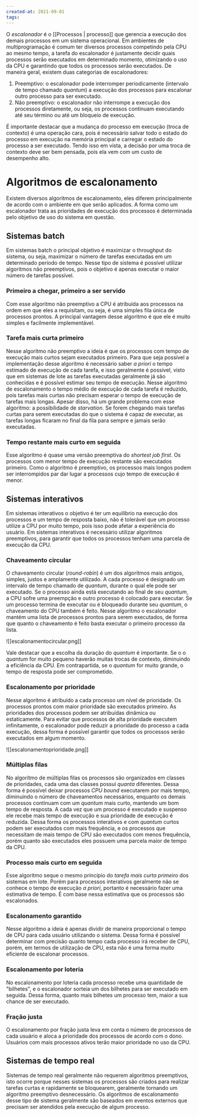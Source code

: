 ```yaml
---
created-at: 2021-09-01
tags:
---
```

O *escalonador* é o [[Processos | processo]] que gerencia a execução dos demais processos em um sistema operacional. Em ambientes de multiprogramação é comum ter diversos processos competindo pela CPU ao mesmo tempo, a tarefa do escalonador é justamente decidir quais processos serão executados em determinado momento, otimizando o uso da CPU e garantindo que todos os processos serão executados.
De maneira geral, existem duas categorias de escalonadores:

1. Preemptivo: o escalonador pode interromper periodicamente (intervalo de tempo chamado *quantum*) a execução dos processos para escalonar outro processo para ser executado.
2. Não preemptivo: o escalonador não interrompe a execução dos processos diretamente, ou seja, os processos continuam executando até seu término ou até um bloqueio de execução.

É importante destacar que a mudança do processo em execução (troca de contexto) é uma operação cara, pois é necessário salvar todo o estado do processo em execução na memória principal e carregar o estado do processo a ser executado. Tendo isso em vista, a decisão por uma troca de contexto deve ser bem pensada, pois ela vem com um custo de desempenho alto.

# Algoritmos de escalonamento
Existem diversos algoritmos de escalonamento, eles diferem principalmente de acordo com o ambiente em que serão aplicados. A forma como um escalonador trata as prioridades de execução dos processos é determinada pelo objetivo de uso do sistema em questão.

## Sistemas batch
Em sistemas batch o principal objetivo é maximizar o throughput do sistema, ou seja, maximizar o número de tarefas executadas em um determinado período de tempo. Nesse tipo de sistema é possível utilizar algoritmos não preemptivos, pois o objetivo é apenas executar o maior número de tarefas possível.

### Primeiro a chegar, primeiro a ser servido
Com esse algoritmo não preemptivo a CPU é atribuída aos processos na ordem em que eles a requisitam, ou seja, é uma simples fila única de processos prontos. A principal vantagem desse algoritmo é que ele é muito simples e facilmente implementável.

### Tarefa mais curta primeiro
Nesse algoritmo não preemptivo a ideia é que os processos com tempo de execução mais curtos sejam executados primeiro. Para que seja possível a implementação desse algoritmo é necessário saber *a priori* o tempo estimado de execução de cada tarefa, e isso geralmente é possível, visto que em sistemas de lote as tarefas executadas geralmente já são conhecidas e é possível estimar seu tempo de execução.
Nesse algoritmo de escalonamento o tempo médio de execução de cada tarefa é reduzido, pois tarefas mais curtas não precisam esperar o tempo de execução de tarefas mais longas. Apesar disso, há um grande problema com esse algoritmo: a possibilidade de *starvation*. Se forem chegando mais tarefas curtas para serem executadas do que o sistema é capaz de executar, as tarefas longas ficaram no final da fila para sempre e jamais serão executadas.

### Tempo restante mais curto em seguida
Esse algoritmo é quase uma versão preemptiva do *shortest job first*. Os processos com menor tempo de execução restante são executados primeiro. Como o algoritmo é preemptivo, os processos mais longos podem ser interrompidos par dar lugar a processos cujo tempo de execução é menor.

## Sistemas interativos
Em sistemas interativos o objetivo é ter um equilíbrio na execução dos processos e um tempo de resposta baixo, não é tolerável que um processo utilize a CPU por muito tempo, pois isso pode afetar a experiência do usuário. Em sistemas interativos é necessário utilizar algoritmos preemptivos, para garantir que todos os processos tenham uma parcela de execução da CPU.

### Chaveamento circular
O chaveamento circular (*round-robin*) é um dos algoritmos mais antigos, simples, justos e amplamente utilizado. A cada processo é designado um intervalo de tempo chamado de *quantum*, durante o qual ele pode ser executado. Se o processo ainda está executando ao final de seu *quantum*, a CPU sofre uma preempção e outro processo é colocado para executar. Se um processo termina de executar ou é bloqueado durante seu *quantum*, o chaveamento do CPU também é feito. Nesse algoritmo o escalonador mantém uma lista de processos prontos para serem executados, de forma que quanto o chaveamento é feito basta executar o primeiro processo da lista.

![[escalonamentocircular.png]]

Vale destacar que a escolha da duração do *quantum* é importante. Se o o *quantum* for muito pequeno haverão muitas trocas de contexto, diminuindo a eficiência da CPU. Em contrapartida, se o *quantum* for muito grande, o tempo de resposta pode ser comprometido.

### Escalonamento por prioridade
Nesse algoritmo é atribuído a cada processo um nível de prioridade. Os processos prontos com maior prioridade são executados primeiro.
As prioridades dos processos podem ser atribuídas dinâmica ou estaticamente. Para evitar que processos de alta prioridade executem infinitamente, o escalonador pode reduzir a prioridade do processo a cada execução, dessa forma é possível garantir que todos os processos serão executados em algum momento.

![[escalonamentoprioridade.png]]

### Múltiplas filas
No algoritmo de múltiplas filas os processos são organizados em classes de prioridades, cada uma das classes possui *quanta* diferentes. Dessa forma é possível deixar processos *CPU bound* executarem por mais tempo, diminuindo o número de chaveamentos necessários, enquanto os demais processos continuam com um *quantum* mais curto, mantendo um bom tempo de resposta.
A cada vez que um processo é executado e suspenso ele recebe mais tempo de execução e sua prioridade de execução é reduzida. Dessa forma os processos interativos e com *quantum* curtos podem ser executados com mais frequência, e os processos que necessitam de mais tempo de CPU são executados com menos frequência, porém quanto são executados eles possuem uma parcela maior de tempo da CPU.

### Processo mais curto em seguida
Esse algoritmo seque o mesmo princípio do *tarefa mais curta primeiro* dos sistemas em lote. Porém para processos interativos geralmente não se conhece o tempo de execução *a priori*, portanto é necessário fazer uma estimativa de tempo. É com base nessa estimativa que os processos são escalonados.

### Escalonamento garantido
Nesse algoritmo a ideia é apenas dividir de maneira proporcional o tempo de CPU para cada usuário utilizando o sistema. Dessa forma é possível determinar com precisão quanto tempo cada processo irá receber de CPU, porém, em termos de utilização de CPU, esta não é uma forma muito eficiente de escalonar processos.

### Escalonamento por loteria
No escalonamento por loteria cada processo recebe uma quantidade de "bilhetes", e o escalonador sorteia um dos bilhetes para ser executado em seguida. Dessa forma, quanto mais bilhetes um processo tem, maior a sua chance de ser executado.

### Fração justa
O escalonamento por fração justa leva em conta o número de processos de cada usuário e aloca a prioridade dos processos de acordo com o dono. Usuários com mais processos ativos terão maior prioridade no uso da CPU.

## Sistemas de tempo real
Sistemas de tempo real geralmente não requerem algoritmos preemptivos, isto ocorre porque nesses sistemas os processos são criados para realizar tarefas curtas e rapidamente se bloquearem, geralmente tornando um algoritmo preemptivo desnecessário.
Os algoritmos de escalonamento desse tipo de sistema geralmente são baseados em eventos externos que precisam ser atendidos pela execução de algum processo.